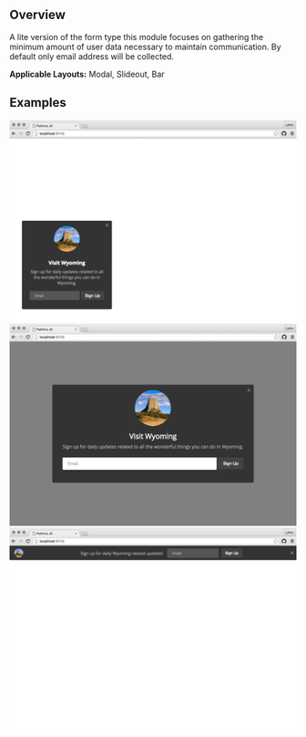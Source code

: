 ## Overview
A lite version of the form type this module focuses on gathering the minimum amount of user data necessary to maintain communication. By default only email address will be collected.

**Applicable Layouts:** Modal, Slideout, Bar

## Examples
![subscription slideout](../img/subscription-slideout.png)
![subscription modal](../img/subscription-modal.png)
![subscription bar](../img/subscription-bar.png)